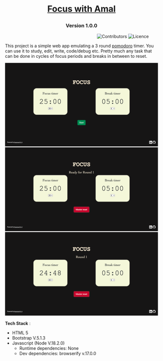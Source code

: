 
 # <p align="center" style="color:black">  [Focus with Amal](https://focuswithamal.netlify.app/) </p>


### <p align="center"> Version 1.0.0 </p>

 &nbsp;&nbsp;&nbsp;&nbsp;&nbsp;&nbsp;&nbsp;&nbsp;&nbsp;&nbsp;&nbsp;&nbsp;&nbsp;&nbsp;&nbsp;&nbsp;&nbsp;&nbsp;&nbsp;&nbsp;&nbsp;&nbsp;&nbsp;&nbsp;&nbsp;&nbsp;&nbsp;&nbsp;&nbsp;&nbsp;&nbsp;&nbsp;&nbsp;&nbsp;&nbsp;&nbsp;&nbsp;&nbsp;&nbsp;&nbsp;&nbsp;&nbsp;&nbsp;&nbsp;&nbsp;&nbsp;&nbsp;&nbsp;&nbsp;&nbsp;&nbsp;&nbsp;&nbsp;&nbsp;&nbsp;&nbsp;&nbsp;&nbsp;&nbsp;&nbsp;&nbsp;&nbsp;&nbsp;&nbsp;&nbsp;&nbsp;&nbsp;&nbsp;&nbsp;&nbsp;&nbsp;&nbsp;&nbsp;&nbsp;&nbsp;&nbsp;&nbsp;![Contributors](https://img.shields.io/github/contributors/amalmajeed/focuswithamal?style=plastic) ![Licence](https://img.shields.io/github/license/amalmajeed/focuswithamal)


<p align="center">

This project is a simple web app emulating a 3 round [pomodoro](https://en.wikipedia.org/wiki/Pomodoro_Technique) timer. You can use it to study, edit, write, code/debug etc. Pretty much any task that can be done in cycles of focus periods and breaks in between to reset. 
 


![Step 1](./static/seq1.png)
![Step 2](./static/seq2.png)
![Step 3](./static/seq3.png)


 **Tech Stack** : 
 
 - HTML 5
 - Bootstrap V.5.1.3
 - Javascript (Node V.18.2.0)
     * Runtime dependencies: None
     * Dev dependencies: browserify v.17.0.0

</p>


